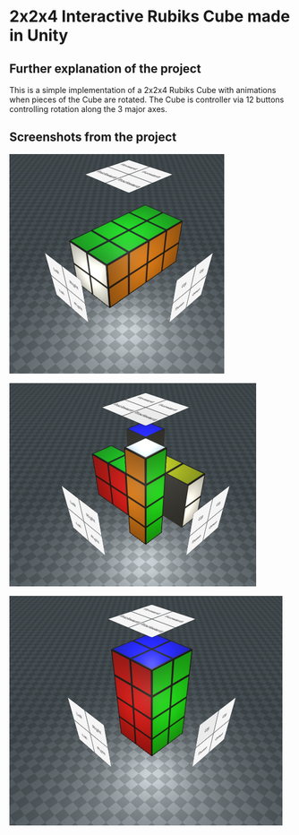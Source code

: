 # 2x2x4 Interactive Rubiks Cube made in Unity #
## Further explanation of the project ##
 This is a simple implementation of a 2x2x4 Rubiks Cube with animations when pieces of the Cube are rotated.
 The Cube is controller via 12 buttons controlling rotation along the 3 major axes.

## Screenshots from the project ##

![alt text](https://github.com/Movinghead333/2x2x4-Rubiks-Cube/blob/master/Screenshots/1.PNG?raw=true)

![alt text](https://github.com/Movinghead333/2x2x4-Rubiks-Cube/blob/master/Screenshots/2.PNG?raw=true)

![alt text](https://github.com/Movinghead333/2x2x4-Rubiks-Cube/blob/master/Screenshots/3.PNG?raw=true)